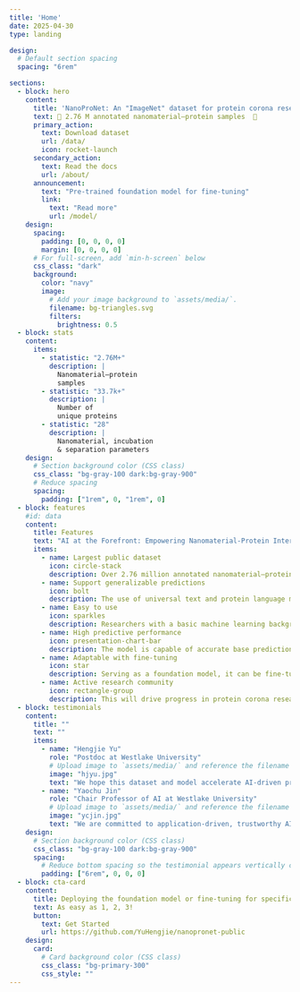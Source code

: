 ```yaml
---
title: 'Home'
date: 2025-04-30
type: landing

design:
  # Default section spacing
  spacing: "6rem"

sections:
  - block: hero
    content:
      title: 'NanoProNet: An "ImageNet" dataset for protein corona research!'
      text: 📌 2.76 M annotated nanomaterial–protein samples  📌
      primary_action:
        text: Download dataset
        url: /data/
        icon: rocket-launch
      secondary_action:
        text: Read the docs
        url: /about/
      announcement:
        text: "Pre-trained foundation model for fine-tuning"
        link:
          text: "Read more"
          url: /model/
    design:
      spacing:
        padding: [0, 0, 0, 0]
        margin: [0, 0, 0, 0]
      # For full-screen, add `min-h-screen` below
      css_class: "dark"
      background:
        color: "navy"
        image:
          # Add your image background to `assets/media/`.
          filename: bg-triangles.svg
          filters:
            brightness: 0.5
  - block: stats
    content:
      items:
        - statistic: "2.76M+"
          description: |
            Nanomaterial–protein  
            samples
        - statistic: "33.7k+"
          description: |
            Number of  
            unique proteins
        - statistic: "28"
          description: |
            Nanomaterial, incubation  
            & separation parameters
    design:
      # Section background color (CSS class)
      css_class: "bg-gray-100 dark:bg-gray-900"
      # Reduce spacing
      spacing:
        padding: ["1rem", 0, "1rem", 0]
  - block: features
    #id: data
    content:
      title: Features
      text: "AI at the Forefront: Empowering Nanomaterial-Protein Interaction Research 🤖"
      items:
        - name: Largest public dataset
          icon: circle-stack
          description: Over 2.76 million annotated nanomaterial–protein interaction samples and 33k unique proteins to advance research and model training.
        - name: Support generalizable predictions
          icon: bolt
          description: The use of universal text and protein language models supports generalized prediction on unseen samples and proteins.
        - name: Easy to use
          icon: sparkles
          description: Researchers with a basic machine learning background can easily follow the detailed guidelines and clear usage instructions provided.
        - name: High predictive performance
          icon: presentation-chart-bar
          description: The model is capable of accurate base predictions, handling predictions with missing feature information effectively, and generalizing reliably to unseen data.
        - name: Adaptable with fine-tuning
          icon: star
          description: Serving as a foundation model, it can be fine-tuned to specific applications, improving its ability to learn from few examples.
        - name: Active research community
          icon: rectangle-group
          description: This will drive progress in protein corona research, positioning it as a vital component in the rapidly evolving field of AI for Science.
  - block: testimonials
    content:
      title: ""
      text: ""
      items:
        - name: "Hengjie Yu"
          role: "Postdoc at Westlake University"
          # Upload image to `assets/media/` and reference the filename here
          image: "hjyu.jpg"
          text: "We hope this dataset and model accelerate AI-driven protein corona research and its nanomedicine and broader applications!"
        - name: "Yaochu Jin"
          role: "Chair Professor of AI at Westlake University"
          # Upload image to `assets/media/` and reference the filename here
          image: "ycjin.jpg"
          text: "We are committed to application-driven, trustworthy AI research, exploring its broad applications in industry, science, and art."
    design:
      # Section background color (CSS class)
      css_class: "bg-gray-100 dark:bg-gray-900"
      spacing:
        # Reduce bottom spacing so the testimonial appears vertically centered between sections
        padding: ["6rem", 0, 0, 0]
  - block: cta-card
    content:
      title: Deploying the foundation model or fine-tuning for specific applications
      text: As easy as 1, 2, 3!
      button:
        text: Get Started
        url: https://github.com/YuHengjie/nanopronet-public
    design:
      card:
        # Card background color (CSS class)
        css_class: "bg-primary-300"
        css_style: ""
---
```

